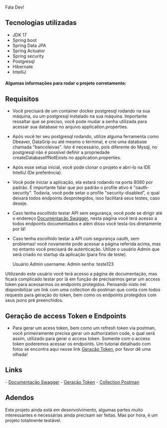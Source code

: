 
<html lang="en">
<head>
</head>
<body>
 
Fala Dev!

 <h2>Tecnologias utilizadas</h2>

  - JDK 17
  - Spring boot
  - Spring Data JPA
  - Spring Actuator
  - Spring security
  - Postgresql
  - Hibernate
  - IntelliJ

 <h4> Algumas informações para rodar o projeto corretamente:</h4>

 <h2>Requisitos</h2>

  - Você precisará de um container docker postgresql rodando na sua máquina, ou um postgresql instalado na sua máquina.
  Importante ressaltar que se preciso, você pode mudar a senha utilizada para acessar sua database no arquivo application.properties.
  
  - Após você ter seu postgresql rodando, utilize alguma ferramenta como Dbeaver, DataGrip ou até mesmo o terminal, e crie uma database chamada "bancoleivas". 
  Isto é necessário, pois diferente do Mysql, no postgresql não é possível definir a propriedade createDatabaseIfNotExists no application.properties.
  
  - Após esse setup inicial, você pode clonar o projeto e abri-lo na IDE IntelliJ (De preferência).
  
  - Você pode iniciar a aplicação, ela estará rodando na porta 8080 por padrão. É importante falar que por padrão o profile ativo é "oauth-security". 
  Todavia, você pode setar o profile "security-disabled", o qual deixará todos endpoints desprotegidos, isso facilitará seus testes, caso deseje.
  
  - Caso tenha escolhido testar API sem segurança, você pode se dirigir até o endereço 
 <a href="http://localhost:8080/swagger-ui-/index.html">Documentação Swagger</a>, nesta página você terá acesso a todos endpoints documentados e além disso você testa-los diretamente por lá!
  
  - Caso tenha escolhido testar a API com segurança oauth, sem problemas! você novamente pode acessar a página referida acima, mas no entanto você precisará
  de autenticação. Utilize o usuário Admin que será criado no startup da aplicação (para fins de teste).
  
      Usuário Admin
        username: Admin
        senha: teste123
  
  Utilizando este usuário você terá acesso a página de documentação, mas ficará complicado testar por lá em função de precisarmos gerar 
  um access token para acessarmos os endpoints protegidos. Pensando nisto irei disponibilizar um link com uma collection do postman que conta com todos requests
  para geração do token, bem como os endpoints protegidos com seus jsons pré preenchidos.
 
 <h2>Geração de access Token e Endpoints</h2>
  
  - Para gerar um acess token, bem como um refresh token via postman, você primeiramente precisa gerar um authorization code, o qual será assim, utilizado para gerar
 o access token. Somente com o access token poderemos acessar os endpoints. Um tutorial detalhado com fotos se encontra aqui nesse link 
 <a href="https://docs.google.com/document/d/13z88Flto8DMpYwQdiGzoNBChQdfukP4ASnifBbnuKss/edit?usp=sharing">Geração Token</a>, por favor dê uma olhada!
 
  <h2>Links</h2>
  - <a href="http://localhost:8080/swagger-ui-/index.html">Documentação Swagger</a>
  - <a href="https://docs.google.com/document/d/13z88Flto8DMpYwQdiGzoNBChQdfukP4ASnifBbnuKss/edit?usp=sharing">Geração Token</a>
  - <a href="https://www.getpostman.com/collections/c0d201e6ac4bb45f4dbf">Collection Postman</a>
 
 <h2>Adendos</h2>
 
  Este projeto ainda está em desenvolvimento, algumas partes muito interessantes e necessárias ainda precisam ser feitas. Mas por hora, é um projeto totalmente
  testável.
 
</body>
</html>

